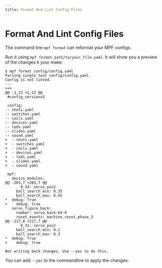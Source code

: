 ```yaml
---
title: Format And Lint Config Files
---
```


# Format And Lint Config Files


The command line `mpf format` can reformat your MPF configs.

Run it using `mpf format path/to/your_file.yaml`. It will show you a
preview of the changes it your make:

``` console
$ mpf format config/config.yaml
Parsing single test config/config.yaml.
Config is not linted.
---
+++
@@ -1,13 +1,13 @@
 #config_version=5

 config:
-- shots.yaml
-- switches.yaml
-- coils.yaml
-- devices.yaml
-- leds.yaml
-- slides.yaml
-- sound.yaml
+  - shots.yaml
+  - switches.yaml
+  - coils.yaml
+  - devices.yaml
+  - leds.yaml
+  - slides.yaml
+  - sound.yaml

 mpf:
   device_modules:
@@ -203,7 +203,7 @@
       0.54: servo_pos2
     ball_search_min: 0.35
     ball_search_max: 0.55
*  debug: True
+    debug: true
   servo_figure_back:
     number: servo_back-64-0
     reset_events: machine_reset_phase_3
@@ -217,8 +217,7 @@
       0.31: servo_pos2
     ball_search_min: 0.1
     ball_search_max: 0.3
*  debug: True
+    debug: true

Not writing back changes. Use --yes to do this.
```

You can add `--yes` to the commandline to apply the changes.
